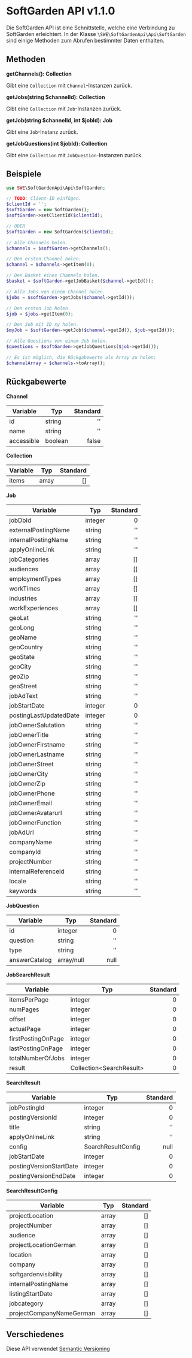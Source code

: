 # SoftGarden API v1.1.0

Die SoftGarden API ist eine Schnittstelle, welche eine Verbindung zu SoftGarden erleichtert. In der
Klasse `\SWE\SoftGardenApi\Api\SoftGarden` sind einige Methoden zum Abrufen bestimmter Daten enthalten.

## Methoden

__getChannels(): Collection__

Gibt eine `Collection` mit `Channel`-Instanzen zurück.

__getJobs(string $channelId): Collection__

Gibt eine `Collection` mit `Job`-Instanzen zurück.

__getJob(string $channelId, int $jobId): Job__

Gibt eine `Job`-Instanz zurück.

__getJobQuestions(int $jobId): Collection__

Gibt eine `Collection` mit `JobQuestion`-Instanzen zurück.

## Beispiele

```php
use SWE\SoftGardenApi\Api\SoftGarden;

// TODO: Client-ID einfügen.
$clientId = '';
$softGarden = new SoftGarden();
$softGarden->setClientId($clientId);

// ODER
$softGarden = new SoftGarden($clientId);

// Alle Channels holen.
$channels = $softGarden->getChannels();

// Den ersten Channel holen.
$channel = $channels->getItem(0);

// Den Basket eines Channels holen.
$basket = $softGarden->getJobBasket($channel->getId());

// Alle Jobs von einem Channel holen.
$jobs = $softGarden->getJobs($channel->getId());

// Den ersten Job holen.
$job = $jobs->getItem(0);

// Den Job mit ID xy holen.
$myJob = $softGarden->getJob($channel->getId(), $job->getId());

// Alle Questions von einem Job holen.
$questions = $softGarden->getJobQuestions($job->getId());

// Es ist möglich, die Rückgabewerte als Array zu holen:
$channelArray = $channels->toArray();
```

## Rückgabewerte

__Channel__

| Variable   | Typ     | Standard |
|------------|---------|---------:|
| id         | string  |       '' |
| name       | string  |       '' |
| accessible | boolean |    false |

__Collection__

| Variable | Typ   | Standard |
|----------|-------|---------:|
| items    | array |       [] |

__Job__

| Variable               | Typ     | Standard |
|------------------------|---------|---------:|
| jobDbId                | integer |        0 |
| externalPostingName    | string  |       '' |
| internalPostingName    | string  |       '' |
| applyOnlineLink        | string  |       '' |
| jobCategories          | array   |       [] |
| audiences              | array   |       [] |
| employmentTypes        | array   |       [] |
| workTimes              | array   |       [] |
| industries             | array   |       [] |
| workExperiences        | array   |       [] |
| geoLat                 | string  |       '' |
| geoLong                | string  |       '' |
| geoName                | string  |       '' |
| geoCountry             | string  |       '' |
| geoState               | string  |       '' |
| geoCity                | string  |       '' |
| geoZip                 | string  |       '' |
| geoStreet              | string  |       '' |
| jobAdText              | string  |       '' |
| jobStartDate           | integer |        0 |
| postingLastUpdatedDate | integer |        0 |
| jobOwnerSalutation     | string  |       '' |
| jobOwnerTitle          | string  |       '' |
| jobOwnerFirstname      | string  |       '' |
| jobOwnerLastname       | string  |       '' |
| jobOwnerStreet         | string  |       '' |
| jobOwnerCity           | string  |       '' |
| jobOwnerZip            | string  |       '' |
| jobOwnerPhone          | string  |       '' |
| jobOwnerEmail          | string  |       '' |
| jobOwnerAvatarurl      | string  |       '' |
| jobOwnerFunction       | string  |       '' |
| jobAdUrl               | string  |       '' |
| companyName            | string  |       '' |
| companyId              | string  |       '' |
| projectNumber          | string  |       '' |
| internalReferenceId    | string  |       '' |
| locale                 | string  |       '' |
| keywords               | string  |       '' |

__JobQuestion__

| Variable      | Typ        | Standard |
|---------------|------------|---------:|
| id            | integer    |        0 |
| question      | string     |       '' |
| type          | string     |       '' |
| answerCatalog | array/null |     null |

__JobSearchResult__

| Variable           | Typ                            | Standard |
|--------------------|--------------------------------|---------:|
| itemsPerPage       | integer                        |        0 |
| numPages           | integer                        |        0 |
| offset             | integer                        |        0 |
| actualPage         | integer                        |        0 |
| firstPostingOnPage | integer                        |        0 |
| lastPostingOnPage  | integer                        |        0 |
| totalNumberOfJobs  | integer                        |        0 |
| result             | Collection&lt;SearchResult&gt; |        0 |

__SearchResult__

| Variable                | Typ                | Standard |
|-------------------------|--------------------|---------:|
| jobPostingId            | integer            |        0 |
| postingVersionId        | integer            |        0 |
| title                   | string             |       '' |
| applyOnlineLink         | string             |       '' |
| config                  | SearchResultConfig |     null |
| jobStartDate            | integer            |        0 |
| postingVersionStartDate | integer            |        0 |
| postingVersionEndDate   | integer            |        0 |

__SearchResultConfig__

| Variable                 | Typ   | Standard |
|--------------------------|-------|---------:|
| projectLocation          | array |       [] |
| projectNumber            | array |       [] |
| audience                 | array |       [] |
| projectLocationGerman    | array |       [] |
| location                 | array |       [] |
| company                  | array |       [] |
| softgardenvisibility     | array |       [] |
| internalPostingName      | array |       [] |
| listingStartDate         | array |       [] |
| jobcategory              | array |       [] |
| projectCompanyNameGerman | array |       [] |

## Verschiedenes

Diese API verwendet [Semantic Versioning](https://semver.org/lang/de/)
